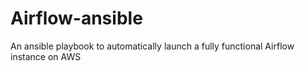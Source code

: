# Airflow-ansible
An ansible playbook to automatically launch a fully functional Airflow instance on AWS
